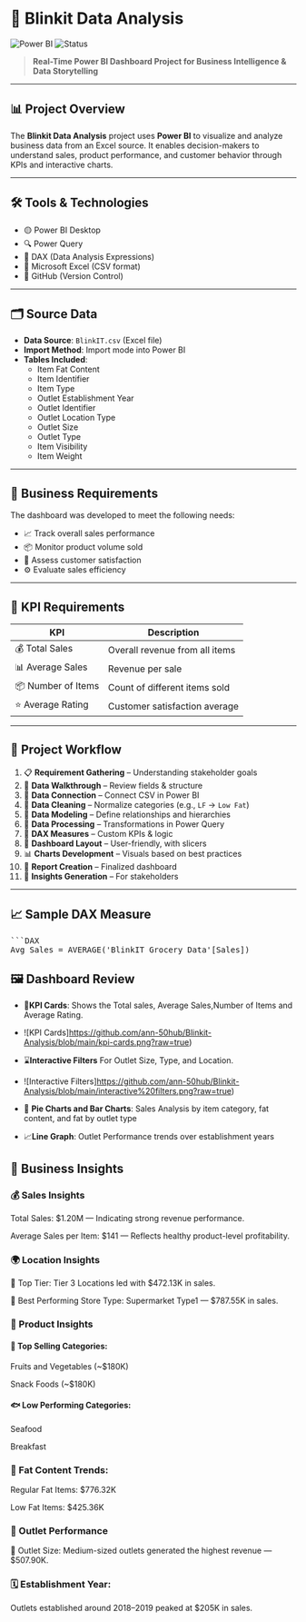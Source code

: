 




# 🚀 Blinkit Data Analysis

![Power BI](https://img.shields.io/badge/Tool-Power%20BI-yellow?logo=powerbi)
![Status](https://img.shields.io/badge/status-Completed-brightgreen)



> **Real-Time Power BI Dashboard Project for Business Intelligence & Data Storytelling**

---

## 📊 Project Overview

The **Blinkit Data Analysis** project uses **Power BI** to visualize and analyze business data from an Excel source. It enables decision-makers to understand sales, product performance, and customer behavior through KPIs and interactive charts.

---

## 🛠️ Tools & Technologies

- 🟡 Power BI Desktop  
- 🔍 Power Query  
- 🧠 DAX (Data Analysis Expressions)  
- 📄 Microsoft Excel (CSV format)  
- 🧬 GitHub (Version Control)

---

## 🗂️ Source Data

- **Data Source**: `BlinkIT.csv` (Excel file)  
- **Import Method**: Import mode into Power BI  
- **Tables Included**:
  - Item Fat Content
  - Item Identifier
  - Item Type
  - Outlet Establishment Year
  - Outlet Identifier
  - Outlet Location Type
  - Outlet Size
  - Outlet Type
  - Item Visibility
  - Item Weight

---

## 🧾 Business Requirements

The dashboard was developed to meet the following needs:

- 📈 Track overall sales performance  
- 📦 Monitor product volume sold  
- 🙂 Assess customer satisfaction  
- ⚙️ Evaluate sales efficiency

---

## 🔑 KPI Requirements

| KPI                                  | Description                                   |
|------------------|-----------------------------------------------|
| 💰 Total Sales    | Overall revenue from all items                |
| 📊 Average Sales  | Revenue per sale                              |
| 📦 Number of Items | Count of different items sold                |
| ⭐ Average Rating  | Customer satisfaction average  |

---

## 🔄 Project Workflow

1. 📋 **Requirement Gathering** – Understanding stakeholder goals  
2. 🧾 **Data Walkthrough** – Review fields & structure  
3. 🔗 **Data Connection** – Connect CSV in Power BI  
4. 🧹 **Data Cleaning** – Normalize categories (e.g., `LF` → `Low Fat`)  
5. 🧩 **Data Modeling** – Define relationships and hierarchies  
6. 🔄 **Data Processing** – Transformations in Power Query  
7. 📐 **DAX Measures** – Custom KPIs & logic  
8. 🧱 **Dashboard Layout** – User-friendly, with slicers  
9. 📊 **Charts Development** – Visuals based on best practices  
10. 📝 **Report Creation** – Finalized dashboard  
11. 📡 **Insights Generation** – For stakeholders

---

## 📈 Sample DAX Measure

<pre>```DAX
Avg Sales = AVERAGE('BlinkIT Grocery Data'[Sales])</pre>



## 🖼️ Dashboard Review
 

- 📑**KPI Cards**: Shows the Total sales, Average Sales,Number of Items and Average Rating.

- ![KPI Cards]https://github.com/ann-50hub/Blinkit-Analysis/blob/main/kpi-cards.png?raw=true)

- ⌛**Interactive Filters**  For Outlet Size, Type, and Location.

- ![Interactive Filters]https://github.com/ann-50hub/Blinkit-Analysis/blob/main/interactive%20filters.png?raw=true)

- 🥧 **Pie Charts and Bar Charts**: Sales Analysis by item category, fat content, and fat by outlet type

- 📈**Line Graph**: Outlet Performance trends over establishment years

## 📌 Business Insights

### 💰 Sales Insights


Total Sales: $1.20M — Indicating strong revenue performance.

Average Sales per Item: $141 — Reflects healthy product-level profitability.

### 🌍 Location Insights


🥇 Top Tier: Tier 3 Locations led with $472.13K in sales.

🏬 Best Performing Store Type: Supermarket Type1 — $787.55K in sales.

### 🛒 Product Insights


#### 🍎 Top Selling Categories:

Fruits and Vegetables (~$180K)

Snack Foods (~$180K)

#### 🐟 Low Performing Categories:

Seafood

Breakfast

### 🧈 Fat Content Trends:

Regular Fat Items: $776.32K

Low Fat Items: $425.36K

### 🏢 Outlet Performance

📏 Outlet Size: Medium-sized outlets generated the highest revenue — $507.90K.

### 🗓️ Establishment Year:

Outlets established around 2018–2019 peaked at $205K in sales.





